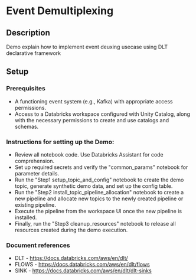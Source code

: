 # Event Demultiplexing

## Description
Demo explain how to implement event deuxing usecase using DLT declarative framework 

## Setup
### Prerequisites
- A functioning event system (e.g., Kafka) with appropriate access permissions.
- Access to a Databricks workspace configured with Unity Catalog, along with the necessary permissions to create and use catalogs and schemas.
### Instructions for setting up the Demo:
- Review all notebook code. Use Databricks Assistant for code comprehension.
- Set up required secrets and verify the "common_params" notebook for parameter details.
- Run the "Step1 setup_topic_and_config" notebook to create the demo topic, generate synthetic demo data, and set up the config table.
- Run the "Step2 install_topic_pipeline_allocation" notebook to create a new pipeline and allocate new topics to the newly created pipeline or existing pipeline.
- Execute the pipeline from the workspace UI once the new pipeline is installed.
- Finally, run the "Step3 cleanup_resources" notebook to release all resources created during the demo execution.
### Document references
- DLT  - https://docs.databricks.com/aws/en/dlt/
- FLOWS - https://docs.databricks.com/aws/en/dlt/flows
- SINK - https://docs.databricks.com/aws/en/dlt/dlt-sinks
